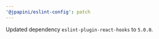 ```yaml
---
'@jpapini/eslint-config': patch
---
```


Updated dependency `eslint-plugin-react-hooks` to `5.0.0`.
